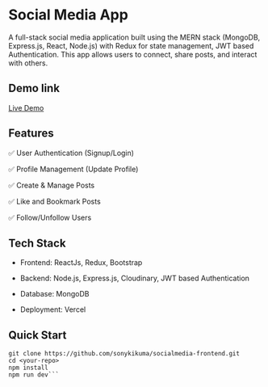 # Social Media App

A full-stack social media application built using the MERN stack (MongoDB, Express.js, React, Node.js) with Redux for state management, JWT based Authentication. This app allows users to connect, share posts, and interact with others.

## Demo link
[Live Demo](https://socialmedia-frontend-mern.vercel.app)

 ## Features

✅ User Authentication (Signup/Login)

✅ Profile Management (Update Profile)

✅ Create & Manage Posts

✅ Like and Bookmark Posts

✅ Follow/Unfollow Users

 ## Tech Stack
- Frontend: ReactJs, Redux, Bootstrap

- Backend: Node.js, Express.js, Cloudinary, JWT based Authentication

- Database: MongoDB

- Deployment: Vercel

 ## Quick Start

```
git clone https://github.com/sonykikuma/socialmedia-frontend.git
cd <your-repo>
npm install
npm run dev```
